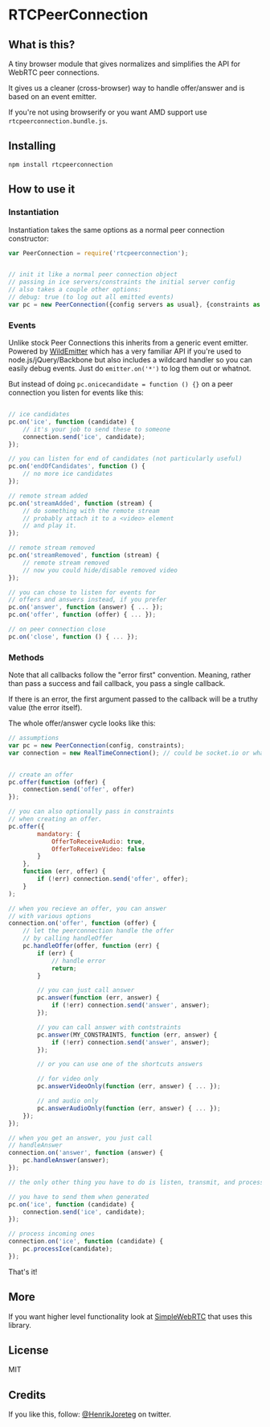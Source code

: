 # RTCPeerConnection


## What is this?

A tiny browser module that gives normalizes and simplifies the API for WebRTC peer connections.

It gives us a cleaner (cross-browser) way to handle offer/answer and is based on an event emitter.

If you're not using browserify or you want AMD support use `rtcpeerconnection.bundle.js`.

## Installing

```
npm install rtcpeerconnection
```

## How to use it


### Instantiation

Instantiation takes the same options as a normal peer connection constructor:

```js
var PeerConnection = require('rtcpeerconnection');


// init it like a normal peer connection object
// passing in ice servers/constraints the initial server config
// also takes a couple other options:
// debug: true (to log out all emitted events)
var pc = new PeerConnection({config servers as usual}, {constraints as to regular PC});
```


### Events


Unlike stock Peer Connections this inherits from a generic event emitter. Powered by [WildEmitter](http://github.com/henrikjoreteg/wildemitter) which has a very familiar API if you're used to node.js/jQuery/Backbone but also includes a wildcard handler so you can easily debug events. Just do `emitter.on('*')` to log them out or whatnot.

But instead of doing `pc.onicecandidate = function () {}` on a peer connection you listen for events like this:


```js

// ice candidates
pc.on('ice', function (candidate) {
    // it's your job to send these to someone
    connection.send('ice', candidate);
});

// you can listen for end of candidates (not particularly useful)
pc.on('endOfCandidates', function () {
    // no more ice candidates
});

// remote stream added
pc.on('streamAdded', function (stream) {
    // do something with the remote stream
    // probably attach it to a <video> element
    // and play it.
});

// remote stream removed
pc.on('streamRemoved', function (stream) {
    // remote stream removed
    // now you could hide/disable removed video
});

// you can chose to listen for events for 
// offers and answers instead, if you prefer 
pc.on('answer', function (answer) { ... });
pc.on('offer', function (offer) { ... });

// on peer connection close
pc.on('close', function () { ... });
```


### Methods

Note that all callbacks follow the "error first" convention. Meaning, rather than pass a success and fail callback, you pass a single callback.

If there is an error, the first argument passed to the callback will be a truthy value (the error itself).

The whole offer/answer cycle looks like this:

```js
// assumptions
var pc = new PeerConnection(config, constraints);
var connection = new RealTimeConnection(); // could be socket.io or whatever


// create an offer
pc.offer(function (offer) {
    connection.send('offer', offer)
});

// you can also optionally pass in constraints
// when creating an offer.
pc.offer({
        mandatory: {
            OfferToReceiveAudio: true,
            OfferToReceiveVideo: false
        }
    }, 
    function (err, offer) {
        if (!err) connection.send('offer', offer);
    }
);

// when you recieve an offer, you can answer
// with various options
connection.on('offer', function (offer) {
    // let the peerconnection handle the offer
    // by calling handleOffer
    pc.handleOffer(offer, function (err) {
        if (err) {
            // handle error
            return;
        }

        // you can just call answer
        pc.answer(function (err, answer) {
            if (!err) connection.send('answer', answer);
        });

        // you can call answer with contstraints
        pc.answer(MY_CONSTRAINTS, function (err, answer) {
            if (!err) connection.send('answer', answer);
        });    

        // or you can use one of the shortcuts answers

        // for video only
        pc.answerVideoOnly(function (err, answer) { ... });

        // and audio only
        pc.answerAudioOnly(function (err, answer) { ... });
    }); 
});

// when you get an answer, you just call
// handleAnswer
connection.on('answer', function (answer) {
    pc.handleAnswer(answer);
});

// the only other thing you have to do is listen, transmit, and process ice candidates

// you have to send them when generated
pc.on('ice', function (candidate) {
    connection.send('ice', candidate);
});

// process incoming ones
connection.on('ice', function (candidate) {
    pc.processIce(candidate);
});
```


That's it!


## More

If you want higher level functionality look at [SimpleWebRTC](http://simplewebrtc.com) that uses this library.


## License

MIT

## Credits

If you like this, follow: [@HenrikJoreteg](http://twitter.com/henrikjoreteg) on twitter.

